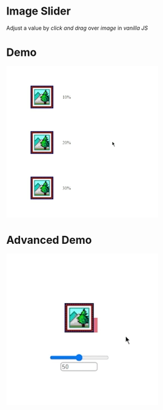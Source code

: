# Image Slider
Adjust a value by _click and drag_ over _image_ in _vanilla JS_

# Demo
![](https://github.com/oliverstasa/image-slider/blob/main/demo/demo.gif)

# Advanced Demo
![](https://github.com/oliverstasa/image-slider/blob/main/advanced-demo/advanced-demo.gif)
